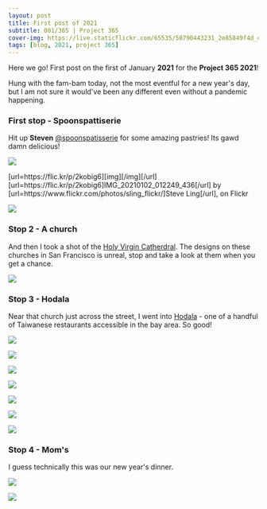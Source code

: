 ```yaml
---
layout: post
title: First post of 2021
subtitle: 001/365 | Project 365
cover-img: https://live.staticflickr.com/65535/50790443231_2e85849f4d_o.jpg
tags: [blog, 2021, project 365]
---
```


Here we go!  First post on the first of January **2021** for the **Project 365 2021**!

Hung with the fam-bam today, not the most eventful for a new year's day, but I am not sure it would've been any different even without a pandemic happening.

### First stop - Spoonspattiserie

Hit up **Steven** <a href="https://www.instagram.com/spoonspatisserie/" target=_new>@spoonspatisserie</a> for some amazing pastries!  Its gawd damn delicious!

<p class="post-img-wrap">
  <img src="https://live.staticflickr.com/65535/50789684783_f72ffeb721_b.jpg">
</p>
[url=https://flic.kr/p/2kobig6][img][/img][/url][url=https://flic.kr/p/2kobig6]IMG_20210102_012249_436[/url] by [url=https://www.flickr.com/photos/sling_flickr/]Steve Ling[/url], on Flickr
<p class="post-img-wrap">
  <img src="https://live.staticflickr.com/65535/50790443231_2e85849f4d_o.jpg">
</p>

### Stop 2 - A church
And then I took a shot of the <a href="http://www.sfsobor.com/" target=_new>Holy Virgin Catherdral</a>. The designs on these churches in San Francisco is unreal, stop and take a look at them when you get a chance.

<p class="post-img-wrap">
  <img src="https://scontent-sjc3-1.cdninstagram.com/v/t51.2885-15/sh0.08/e35/p750x750/134223846_401610677960887_6660082318189916381_n.jpg?_nc_ht=scontent-sjc3-1.cdninstagram.com&_nc_cat=107&_nc_ohc=Jtv6WXKdzxYAX8C-d-h&tp=1&oh=fe0c38819451d756ee19a393272f29bc&oe=6019280F">
</p>

### Stop 3 - Hodala
Near that church just across the street, I went into <a href="https://www.hodalausa.com/" target=_new>Hodala</a> - one of a handful of Taiwanese restaurants accessible in the bay area. So good!

<p class="post-img-wrap">
  <img src="https://live.staticflickr.com/65535/51791626233_32ce9c3c6c_h.jpg">
</p>

<p class="post-img-wrap">
  <img src="https://live.staticflickr.com/65535/50789266882_a96c6c8e0b_c.jpg">
</p>

<p class="post-img-wrap">
  <img src="https://live.staticflickr.com/65535/50788400663_0628865241_b.jpg">
</p>

<p class="post-img-wrap">
  <img src="https://live.staticflickr.com/65535/50789268602_d346c72ee2_b.jpg">
</p>

<p class="post-img-wrap">
  <img src="https://live.staticflickr.com/65535/50789266562_b4ecc3a7c7_b.jpg">
</p>

<p class="post-img-wrap">
  <img src="https://scontent-sjc3-1.cdninstagram.com/v/t51.2885-15/e35/135144930_3632173606842887_6945962355951936823_n.jpg?_nc_ht=scontent-sjc3-1.cdninstagram.com&_nc_cat=111&_nc_ohc=nDd8_b2J458AX-A6z8-&tp=1&oh=a39aa334663fe9d4c08d7e5643fdd93c&oe=60191AB7">
</p>

<p class="post-img-wrap">
  <img src="https://scontent-sjc3-1.cdninstagram.com/v/t51.2885-15/sh0.08/e35/s750x750/134219194_154600719471021_8965296024997991763_n.jpg?_nc_ht=scontent-sjc3-1.cdninstagram.com&_nc_cat=109&_nc_ohc=SrRsD49s7KYAX9VL0so&tp=1&oh=ea3dbec8faf3f67d6c8faea4295e13c6&oe=601A3FB8">
</p>

### Stop 4 - Mom's
I guess technically this was our new year's dinner.
<p class="post-img-wrap">
  <img src="https://live.staticflickr.com/65535/50789351352_bfa1790e36_b.jpg">
</p>

<p class="post-img-wrap">
  <img src="https://live.staticflickr.com/65535/50788843858_97cfdd1137_b.jpg">
</p>
